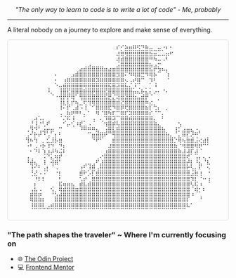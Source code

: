 <div align="center">
  <i>"The only way to learn to code is to write a lot of code" - Me, probably</i>
</div>

---

A literal nobody on a journey to explore and make sense of everything.

<div align="center">
  <div style="overflow-x: auto; white-space: nowrap; max-width: 100%; border: 1px solid #ddd; padding: 10px; border-radius: 5px;">
    <pre style="margin: 0; font-size: clamp(0.3rem, 2vw, 0.8rem);">
⠀⠀⠀⠀⠀⠀⠀⠀⠀⠀⠀⠀⠀⠀⠀⠀⠀⠀⠀⠀⠀⠀⠎⡊⣵⣶⣿⣫⣙⣷⣤⣀⣤⡐⠆⠂⠀⠀⠀⠀⠀⠀⠀⠀⠀
⠀⠀⠀⠀⠀⠀⠀⠀⠀⠀⠀⠀⠀⠀⠀⠀⠀⠀⠀⠀⠀⠀⢼⢿⣻⣿⣿⣿⣿⣿⣷⡶⠤⠤⡶⠋⠀⠀⠀⠀⠀⠀⠀⠀⠀
⠀⠀⠀⠀⠀⠀⠀⠀⠀⠀⠀⠀⠀⠀⠀⠀⠀⠀⠀⠀⠀⠀⠺⣿⣿⣿⣿⣿⣿⣿⡉⠙⣒⠐⠁⠀⠀⠀⠀⠀⠀⠀⠀⠀⠀
⠀⠀⠀⠀⠀⠀⠀⠀⠀⠀⠀⠀⠀⣠⣴⣾⣶⣶⣶⣤⣠⣤⣾⣿⣿⣿⣿⣿⣿⣿⣟⡾⢦⣄⡀⠀⠀⠀⠀⠀⠀⠀⠀⠀⠀
⠀⠀⠀⠀⠀⠀⠀⠄⠀⠀⠀⣠⣾⣿⣿⣿⣿⣿⣿⣿⣿⣿⣻⣿⠍⠻⢿⣿⣛⠻⢿⡧⠉⠀⢱⠀⠀⠀⠀⠀⠀⠀⠀⠀⠀
⠀⠀⠀⠀⠀⠀⠀⡂⠀⢰⣿⣿⣿⣿⣿⣿⣿⣽⣿⣿⣿⣿⣿⣿⡢⢠⢞⣿⠉⠀⡹⢃⠀⠀⠈⠀⠀⠀⠀⠀⠀⠀⠀⠀⠀
⠀⠀⠀⠀⠀⢠⠀⠈⢲⣿⣿⣿⣿⣿⣻⣿⣿⣿⣿⣿⣷⣿⣾⣿⣷⣦⠜⠠⡀⠄⠄⠘⠀⢀⠀⠀⠀⠀⠀⠀⠀⠀⠀⠀⠀
⠀⠀⠀⠀⠀⠈⠢⢀⣸⣿⣷⣿⠟⣿⣿⣿⣯⣿⣿⡷⣿⠻⢿⣿⢿⣿⣟⠓⣫⣷⠣⠊⠁⠀⠁⠀⠀⠀⠀⠀⠀⠀⠀⠀⠀
⠀⠀⠀⠀⠀⠀⠀⠀⢸⡇⡇⡽⣄⠘⡿⢿⣿⣿⣿⣿⣷⣷⣽⡻⣿⣿⣿⣿⣿⣧⡠⠀⠂⠀⠀⠀⠀⠀⠀⠀⠀⠀⠀⠀⠀
⠀⠀⠀⠀⠀⠀⠀⠀⢸⠍⡟⢁⣼⠩⢸⠈⠊⣿⣿⣿⣟⠻⣿⡿⢟⣿⣿⣿⣿⣦⡏⢓⡄⠀⡀⠀⠀⠀⠀⠀⠀⠀⠀⠀⠀
⠀⠀⠀⡀⠀⠀⠀⠀⢠⢀⣷⢟⠛⠃⡄⠁⠀⠻⠈⣿⣳⣏⣉⣿⣏⢽⣿⣿⣿⣿⣎⠈⠉⡄⠀⠀⠀⠀⠀⠀⠀⠀⠀⠀⠀
⠀⢠⢺⢐⡆⣠⠀⠀⠀⡢⠓⡸⢀⣠⠄⠀⠰⠀⠢⣘⣿⣺⡄⣿⣿⣿⣿⣿⣿⣿⣿⣆⠀⠁⠀⠀⠀⡀⠀⠀⠀⠀⠀⠀⠀
⠀⢶⢼⠆⢐⣁⣀⠀⠤⠀⠋⠐⠈⢳⣶⣬⣤⡀⠀⢘⣿⡏⣽⣿⣿⣿⣿⣿⣿⣿⣿⣿⣷⣄⠀⠀⢠⠜⢀⣀⡀⢀⠀⠀⠀
⢈⠜⡦⡼⠹⢃⠋⡄⠆⠀⠀⠀⠀⠀⠀⠒⣤⣽⣶⡾⠛⢿⣿⣿⣿⣿⣿⣿⣿⣿⣿⣿⣿⣿⣦⡀⠘⡁⣿⡟⡹⠶⠃⠀⠀
⢻⠦⢳⠀⡀⣊⣸⡧⣶⠀⠀⠀⠀⠀⠀⠀⠙⠟⠋⠀⠀⣾⣿⣿⣿⣿⣿⣿⣿⣿⣿⣿⣿⣿⣿⣿⡑⢿⢦⣷⣾⣨⢔⣴⡇
⠐⠃⣠⡐⡗⠸⢙⡀⢙⡆⠀⠀⠀⠀⠀⠀⠀⠀⠀⠀⣼⣿⣿⣿⣿⣿⣿⣿⣿⣿⣿⣿⣿⣿⣿⣿⣷⡈⢻⢿⣿⢻⢟⠉⠁
⠀⠁⠈⠃⠸⢼⠞⣙⣲⠃⠀⠀⠀⠀⠀⠀⠀⠀⢀⣼⣿⣿⣿⣿⣿⣿⣿⣿⣿⣿⣿⣿⣿⣿⣿⣿⣿⣿⣾⣺⠇⠾⠀⠀⠀
⢸⣰⡀⠀⢨⠀⣳⣽⠇⠀⠀⠀⠀⠀⠀⠀⠀⡴⢡⣿⣿⣿⣿⣿⣿⣿⣿⣿⣿⣿⣿⣿⣿⣿⣿⣿⣿⣿⣿⣱⡄⢸⡃⠱⡌
⠀⢹⠝⠆⢈⡄⠘⢉⠀⠀⠀⠀⠀⢠⠞⢹⣾⢀⣿⣿⣿⣿⣿⣿⣿⣿⣿⣿⣿⣿⣿⣿⣿⣿⣿⣿⣿⣿⣿⡧⢇⡀⡟⠀⢍
⠀⢘⣜⠠⠨⠁⠀⠐⡆⠀⠀⠀⠀⣾⠗⡡⡏⣾⣿⣿⣿⣿⣿⣿⣿⣿⣿⣿⣿⣿⣿⣿⣿⣿⣿⣿⣿⣿⣿⣿⣨⣷⢰⠀⠐
⠀⠀⠘⠇⠇⠀⠀⠀⣃⠀⠀⠀⠀⢡⡞⢀⣿⣿⣿⣿⣿⣿⣿⣿⣿⣿⣿⣿⣿⣿⣿⣿⣿⣿⣿⣿⣿⣿⣿⣿⡹⣇⠈⠒⢰
⠀⠀⡇⠀⠀⠀⡠⠀⣷⣻⣿⣷⣀⣿⣷⣿⣿⣿⣿⣿⣿⣿⣿⣿⣿⣿⣿⣿⣿⣿⣿⣿⣿⣿⣿⣿⣿⣿⣿⣿⠱⣳⡘⡀⠀
⠀⣼⣿⣬⠀⠀⠸⢆⣹⣿⣿⣿⣿⣿⣿⣿⣿⣿⣿⣿⣿⣿⣿⣿⣿⣿⣿⣿⣿⣿⣿⣿⣿⣿⣿⣿⣿⣿⣿⣿⢠⠙⠂⠁⠀
⠀⢿⣿⣷⡆⠀⠀⣿⣿⣿⣿⣿⣿⣿⣿⣿⣿⣿⣿⣿⣿⣿⣿⣿⣿⣿⣿⣿⣿⣿⣿⣿⣿⣿⣿⣿⣿⣿⣿⡏⠀⠀⠘⠀⠀
⠀⢸⣿⣿⣇⣠⣾⣿⣿⣿⣿⣿⣿⣿⣿⣿⣿⣿⣿⣿⣿⣿⣿⣿⣿⣿⣿⣿⣿⣿⣿⣿⣿⣿⣿⣿⣿⣿⣿⠧⠁⠀⠀⠀⠀
    </pre>
  </div>
</div>

### "The path shapes the traveler" ~ Where I'm currently focusing on

- 🌐 [The Odin Project](https://www.theodinproject.com/)
- 💻 [Frontend Mentor](https://www.frontendmentor.io/profile/rffgrayson)
